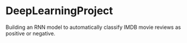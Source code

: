 # DeepLearningProject
Building an RNN model to automatically classify IMDB movie reviews as positive or negative.
